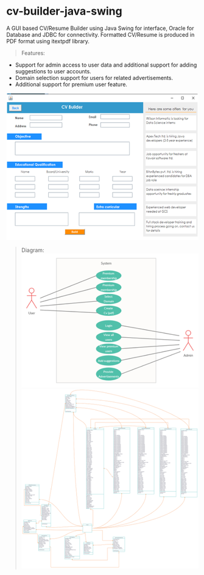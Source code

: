 # cv-builder-java-swing
A GUI based CV/Resume Builder using Java Swing for interface, Oracle for Database and JDBC for connectivity. Formatted CV/Resume is produced in PDF format using itextpdf library.

> Features:
* Support for admin access to user data and additional support for adding suggestions to user accounts.
* Domain selection support for users for related advertisements.
* Additional support for premium user feature.

![image](https://github.com/SohailAliCodes/cv-builder-java-swing/blob/master/images/image.png)

> Diagram:
![image](https://github.com/SohailAliCodes/cv-builder-java-swing/blob/master/images/CV%20Builder%20(Use%20Case).jpg)
![image](https://github.com/SohailAliCodes/cv-builder-java-swing/blob/master/images/Class%20diagram.jpg)
